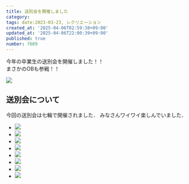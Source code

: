 ```yaml
---
title: 送別会を開催しました
category:
tags: date:2023-03-23, レクリエーション
created_at: '2025-04-06T02:59:38+09:00'
updated_at: '2025-04-06T22:00:39+09:00'
published: true
number: 7609
---
```




今年の卒業生の送別会を開催しました！！  
まさかのOBも参戦！！

<img src="https://img.esa.io/uploads/production/attachments/13979/2025/04/06/148142/9470877b-4cd8-41a6-ab11-86c6b1bffdac.webp"  /><br>

## 送別会について
今回の送別会は七輪で開催されました．
みなさんワイワイ楽しんでいました．

<div class="img-container">
    <ul class="slider">
        <li><img src="https://img.esa.io/uploads/production/attachments/13979/2025/04/06/148142/3909a03b-afea-4d37-b526-83b8fdd14420.webp"  /></li>
        <li><img src="https://img.esa.io/uploads/production/attachments/13979/2025/04/06/148142/058fa1a6-9496-4dfa-8210-a066ed854e58.webp"  /></li>
        <li><img src="https://img.esa.io/uploads/production/attachments/13979/2025/04/06/148142/234295a1-caf3-4d50-af05-3f5015aad41f.webp"  /></li>
        <li><img src="https://img.esa.io/uploads/production/attachments/13979/2025/04/06/148142/c5dc7735-d14e-4fe4-820b-55b9140619f6.webp"  /></li>
        <li><img src="https://img.esa.io/uploads/production/attachments/13979/2025/04/06/148142/b3a68780-5e24-48ec-964e-3d0a33c4a6b1.webp"  /></li>
        <li><img src="https://img.esa.io/uploads/production/attachments/13979/2025/04/06/148142/d7e3cea6-c96a-41a5-a637-6b36db3285d0.webp"  /></li>
        <li><img src="https://img.esa.io/uploads/production/attachments/13979/2025/04/06/148142/5172044c-8924-4307-ac6e-c5bb60c5ae1f.webp"  /></li>
        <li><img src="https://img.esa.io/uploads/production/attachments/13979/2025/04/06/148142/e9e437b7-d024-44b4-a4b0-b2fc7fdffd5d.webp"  /></li>
    </ul>
</div>


